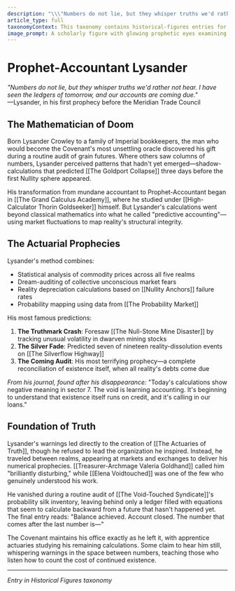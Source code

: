 ```yaml
---
description: "\\\"Numbers do not lie, but they whisper truths we'd rather not hear. I have seen the ledgers of tomorrow, and our accounts are coming due.\\\" —Lysander, in his first prophecy before the Meridian Trade Council"
article_type: full
taxonomyContext: This taxonomy contains historical-figures entries for this world.
image_prompt: A scholarly figure with glowing prophetic eyes examining floating mathematical equations and ledgers that shimmer with future visions, wearing traditional accountant robes adorned with mystical symbols. Dramatic portrait style with ethereal blue light emanating from spectral calculations surrounding his contemplative face.
---
```



# Prophet-Accountant Lysander

*"Numbers do not lie, but they whisper truths we'd rather not hear. I have seen the ledgers of tomorrow, and our accounts are coming due."*  
—Lysander, in his first prophecy before the Meridian Trade Council

## The Mathematician of Doom

Born Lysander Crowley to a family of Imperial bookkeepers, the man who would become the Covenant's most unsettling oracle discovered his gift during a routine audit of grain futures. Where others saw columns of numbers, Lysander perceived patterns that hadn't yet emerged—shadow-calculations that predicted [[The Goldport Collapse]] three days before the first Nullity sphere appeared.

His transformation from mundane accountant to Prophet-Accountant began in [[The Grand Calculus Academy]], where he studied under [[High-Calculator Thorin Goldseeker]] himself. But Lysander's calculations went beyond classical mathematics into what he called "predictive accounting"—using market fluctuations to map reality's structural integrity.

## The Actuarial Prophecies

Lysander's method combines:
- Statistical analysis of commodity prices across all five realms
- Dream-auditing of collective unconscious market fears  
- Reality depreciation calculations based on [[Nullity Anchors]] failure rates
- Probability mapping using data from [[The Probability Market]]

His most famous predictions:
1. **The Truthmark Crash**: Foresaw [[The Null-Stone Mine Disaster]] by tracking unusual volatility in dwarven mining stocks
2. **The Silver Fade**: Predicted seven of nineteen reality-dissolution events on [[The Silverflow Highway]]
3. **The Coming Audit**: His most terrifying prophecy—a complete reconciliation of existence itself, when all reality's debts come due

*From his journal, found after his disappearance:*
"Today's calculations show negative meaning in sector 7. The void is learning accounting. It's beginning to understand that existence itself runs on credit, and it's calling in our loans."

## Foundation of Truth

Lysander's warnings led directly to the creation of [[The Actuaries of Truth]], though he refused to lead the organization he inspired. Instead, he traveled between realms, appearing at markets and exchanges to deliver his numerical prophecies. [[Treasurer-Archmage Valeria Goldhand]] called him "brilliantly disturbing," while [[Elena Voidtouched]] was one of the few who genuinely understood his work.

He vanished during a routine audit of [[The Void-Touched Syndicate]]'s probability silk inventory, leaving behind only a ledger filled with equations that seem to calculate backward from a future that hasn't happened yet. The final entry reads: "Balance achieved. Account closed. The number that comes after the last number is—"

The Covenant maintains his office exactly as he left it, with apprentice actuaries studying his remaining calculations. Some claim to hear him still, whispering warnings in the space between numbers, teaching those who listen how to count the cost of continued existence.

---
*Entry in Historical Figures taxonomy*
